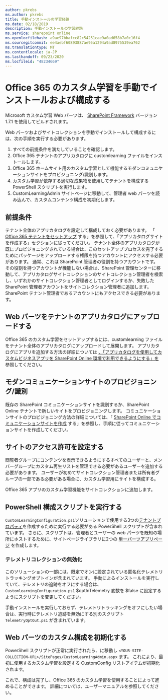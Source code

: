 ```yaml
---
author: pkrebs
ms.author: pkrebs
title: 手動インストールの学習経路
ms.date: 02/18/2019
description: 手動インストールの学習経路
ms.service: sharepoint online
ms.openlocfilehash: a9ae97bbafcc82c54251cae9a0ad658b7a0c16f4
ms.sourcegitcommit: ee4aebf60893887ae95a1294a9ad8975539ea762
ms.translationtype: MT
ms.contentlocale: ja-JP
ms.lasthandoff: 09/23/2020
ms.locfileid: "48234669"
---
```

# <a name="manually-installing-and-configuring-custom-learning-for-office-365"></a>Office 365 のカスタム学習を手動でインストールおよび構成する

Microsoft カスタム学習 Web パーツは、 [SharePoint Framework](https://docs.microsoft.com/sharepoint/dev/spfx/sharepoint-framework-overview) バージョン1.7.1 を使用してビルドされます。

Web パーツおよびサイトコレクションを手動でインストールして構成するには、次の手順を実行する必要があります。

1. すべての前提条件を満たしていることを確認します。
1. Office 365 テナントのアプリカタログに customlearning ファイルをインストールします。
1. Office 365 ホームサイト用のカスタム学習として機能するモダンコミュニケーションサイトをプロビジョニング/識別します。
1. カスタム学習が依存する適切な成果物を使用してテナントを構成する PowerShell スクリプトを実行します。
1. CustomLearningAdmin サイトページに移動して、管理者 web パーツを読み込んで、カスタムコンテンツ構成を初期化します。

## <a name="prerequisites"></a>前提条件

テナント全体のアプリカタログを設定して構成しておく必要があります。 「 [Office 365 テナントをセットアップ](https://docs.microsoft.com/sharepoint/dev/spfx/set-up-your-developer-tenant#create-app-catalog-site) する」を参照して、「アプリカタログサイトを作成する」セクションに従ってください。 テナント全体のアプリカタログが既にプロビジョニングされている場合は、このセットアッププロセスを完了するためにパッケージをアップロードする権限を持つアカウントにアクセスする必要があります。 通常、これは SharePoint 管理者の役割を持つアカウントです。 その役割を持つアカウントが機能しない場合は、SharePoint 管理センターに移動して、アプリカタログサイトコレクションのサイトコレクション管理者を検索し、いずれかのサイトコレクション管理者としてログインするか、失敗した SharePoint 管理者アカウントをサイトコレクション管理者に追加します。 SharePoint テナント管理者であるアカウントにもアクセスできる必要があります。

## <a name="upload-the-web-part-to-the-tenant-app-catalog"></a>Web パーツをテナントのアプリカタログにアップロードする

Office 365 のカスタム学習をセットアップするには、customlearning ファイルをテナント全体のアプリカタログにアップロードして展開します。 アプリカタログにアプリを追加する方法の詳細については [、「アプリカタログを使用してカスタムビジネスアプリを SharePoint Online 環境で利用できるようにする」を](https://docs.microsoft.com/sharepoint/use-app-catalog) 参照してください。

## <a name="provisionidentify-modern-communication-site"></a>モダンコミュニケーションサイトのプロビジョニング/識別

既存の SharePoint コミュニケーションサイトを識別するか、SharePoint Online テナントで新しいサイトをプロビジョニングします。 コミュニケーションサイトのプロビジョニング方法の詳細については、「 [SharePoint Online でコミュニケーションサイトを作成](https://support.office.com/article/create-a-communication-site-in-sharepoint-online-7fb44b20-a72f-4d2c-9173-fc8f59ba50eb) する」を参照し、手順に従ってコミュニケーションサイトを作成してください。

## <a name="set-permissions-for-the-site"></a>サイトのアクセス許可を設定する

閲覧者グループにコンテンツを表示できるようにするすべてのユーザーと、メンバーグループにカスタム再生リストを管理できる必要があるユーザーを追加する必要があります。 ユーザーが初めてサイトコレクション管理者または所有者グループの一部である必要がある場合に、カスタム学習用にサイトを構成する。

Office 365 アプリのカスタム学習機能をサイトコレクションに追加します。

## <a name="execute-powershell-configuration-script"></a>PowerShell 構成スクリプトを実行する

`CustomLearningConfiguration.ps1`ソリューションで使用する3つの[テナントプロパティ](https://docs.microsoft.com/sharepoint/dev/spfx/tenant-properties)を作成するために実行する必要がある PowerShell スクリプトが含まれています。 さらに、スクリプトは、管理者とユーザーの web パーツを既知の場所にホストするために、サイトページライブラリに2つの [単一パーツアプリページ](https://docs.microsoft.com/sharepoint/dev/spfx/web-parts/single-part-app-pages) を作成します。

### <a name="disabling-telemetry-collection"></a>テレメトリコレクションの無効化

このソリューションの一部には、既定でオンに設定されている匿名化テレメトリトラッキングオプトインが含まれています。 手動によるインストールを実行していて、テレメトリの追跡をオフにする場合は、 `CustomlearningConfiguration.ps1` $optInTelemetry 変数を $false に設定するようにスクリプトを変更してください。

手動インストールを実行しておらず、テレメトリトラッキングをオフにしたい場合は、実行時にテレメトリ追跡を無効にする別のスクリプト `TelemetryOptOut.ps1` が含まれています。

## <a name="initialize-web-part-custom-configuration"></a>Web パーツのカスタム構成を初期化する

PowerShell スクリプトが正常に実行されたら、に移動し `<YOUR-SITE-COLLECTION-URL>/SitePages/CustomLearningAdmin.aspx` ます。 これにより、最初に使用するカスタム学習を設定する CustomConfig リストアイテムが初期化されます。

これで、構成は完了し、Office 365 のカスタム学習を使用することによって進めることができます。 詳細については、ユーザーマニュアルを参照してください。